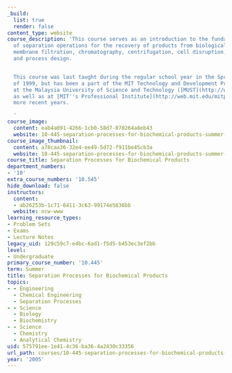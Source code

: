 ```yaml
---
_build:
  list: true
  render: false
content_type: website
course_description: 'This course serves as an introduction to the fundamental principles
  of separation operations for the recovery of products from biological processes,
  membrane filtration, chromatography, centrifugation, cell disruption, extraction,
  and process design.


  This course was last taught during the regular school year in the Spring semester
  of 1999, but has been a part of the MIT Technology and Development Program ([TDP](http://web.mit.edu/mit-tdp/www/))
  at the Malaysia University of Science and Technology ([MUST](http://web.mit.edu/mit-tdp/www/pp-malaysia.html)),
  as well as at [MIT''s Professional Institute](http://web.mit.edu/mitpep/pi/) in
  more recent years.

  '
course_image:
  content: eab4a091-4266-1cb0-58d7-070264a8eb43
  website: 10-445-separation-processes-for-biochemical-products-summer-2005
course_image_thumbnail:
  content: a78caa36-32e4-ee49-5d72-f911be45cb3a
  website: 10-445-separation-processes-for-biochemical-products-summer-2005
course_title: Separation Processes for Biochemical Products
department_numbers:
- '10'
extra_course_numbers: '10.545'
hide_download: false
instructors:
  content:
  - ab26253b-1c71-6411-3c63-99174e5836bb
  website: ocw-www
learning_resource_types:
- Problem Sets
- Exams
- Lecture Notes
legacy_uid: 129c59c7-e4bc-6ad1-f5d5-b453ec3ef2bb
level:
- Undergraduate
primary_course_number: '10.445'
term: Summer
title: Separation Processes for Biochemical Products
topics:
- - Engineering
  - Chemical Engineering
  - Separation Processes
- - Science
  - Biology
  - Biochemistry
- - Science
  - Chemistry
  - Analytical Chemistry
uid: 575791ee-1e41-4c36-ba36-4a2430c33356
url_path: courses/10-445-separation-processes-for-biochemical-products-summer-2005
year: '2005'
---
```

